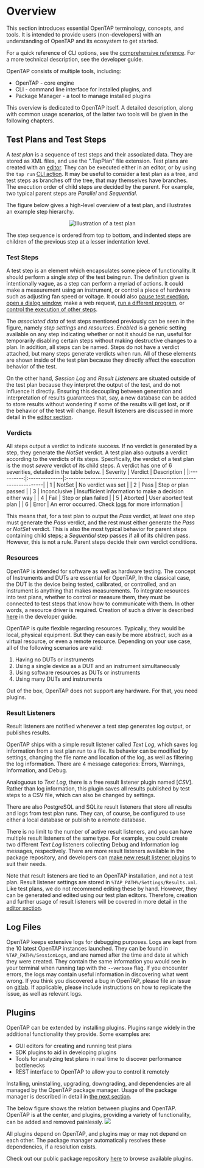 # Overview
This section introduces essential OpenTAP terminology, concepts, and tools. It is intended to provide users
(non-developers) with an understanding of OpenTAP and its ecosystem to get started.

For a quick reference of CLI options, see the [comprehensive reference](../CLI%20Reference). For a more technical
description, see the developer guide.

OpenTAP consists of multiple tools, including:
-	OpenTAP - core engine
-	CLI - command line interface for installed plugins, and
-   Package Manager - a tool to manage installed plugins

This overview is dedicated to OpenTAP itself. A detailed description, along with common usage scenarios, of the latter
two tools will be given in the following chapters.

## Test Plans and Test Steps

A *test plan* is a sequence of test steps and their associated data. They are stored as XML files, and use the
".TapPlan" file extension. Test plans are created with an [editor](../Editors). They can be executed either in an
editor, or by using the `tap run` [CLI action](../CLI%20Usage). It may be useful to consider a test plan as a tree, and
test steps as branches off the tree, that may themselves have branches. The execution order of child steps are decided
by the parent. For example, two typical parent steps are *Parallel* and *Sequential*.

The figure below gives a high-level overview of a test plan, and illustrates an example step hierarchy.

<div align="center">
    <img src="./TestPlanIllustration2.png" alt="Illustration of a test plan"/>
</div>

The step sequence is ordered from top to bottom, and indented steps are children of the previous step at a lesser indentation level.

### Test Steps

A test step is an element which encapsulates some piece of functionality. It should perform a single *step* of the test
being run. The definition given is intentionally vague, as a step can perform a myriad of actions. It could make a
measurement using an instrument, or control a piece of hardware such as adjusting fan speed or voltage. It could also
[pause test exection](../test%20steps#delay-step), [open a dialog window](../test%20steps#dialog-step), make a web
request, [run a different program](../test%20steps#run-program-step), or [control the execution of other
steps](../test%20steps#flow-control).

The *associated data* of test steps mentioned previously can be seen in the figure, namely *step settings* and
*resources*. *Enabled* is a generic setting available on any step indicating whether or not it should be run, useful for
temporarily disabling certain steps without making destructive changes to a plan. In addition, all steps can be named.
Steps do not have a verdict attached, but many steps generate verdicts when run. All of these elements are shown inside
of the test plan because they directly affect the execution behavior of the test.

On the other hand, *Session Log* and *Result Listeners* are situated outside of the test plan because they interpret the
output of the test, and do not influence it directly. Ensuring this decoupling between generation and interpretation of
results guarantees that, say, a new database can be added to store results without wondering if some of the results will
get lost, or if the behavior of the test will change. Result listeners are discussed in more detail in the [editor
section](../Editors).

<!-- For further discussion of test steps, see the [test step discussion section](../Test%20Steps). -->

### Verdicts

All steps output a verdict to indicate success. If no verdict is generated by a step, they generate the *NotSet*
verdict. A test plan also outputs a verdict according to the verdicts of its steps. Specifically, the verdict of a test
plan is the most *severe* verdict of its child steps. A verdict has one of 6 severities, detailed in the table
below.
| Severity | Verdict      | Description                                                        |
|:----------:|:--------------|:--------------------------------------------------------------------|
| 1        | NotSet       | No verdict was set                                                 |
| 2        | Pass         | Step or plan passed                                                |
| 3        | Inconclusive | Insufficient information to make a decision either way             |
| 4        | Fail         | Step or plan failed                                                |
| 5        | Aborted      | User aborted test plan                                             |
| 6        | Error        | An error occurred. Check [logs](#log%20files) for more information |

This means that, for a test plan to output the *Pass* verdict, at least one step must generate the *Pass* verdict, and
the rest must either generate the *Pass* or *NotSet* verdict. This is also the most typical behavior for parent steps
containing child steps; a *Sequential* step passes if all of its children pass. However, this is not a rule. Parent
steps decide their own verdict conditions.

### Resources

OpenTAP is intended for software as well as hardware testing. The concept of Instruments and DUTs are essential for
OpenTAP, In the classical case, the DUT is the device being tested, calibrated, or controlled, and an instrument is
anything that makes measurements. To integrate resources into test plans, whether to control or measure them, they must
be connected to test steps that know how to communicate with them. In other words, a resource driver is required.
Creation of such a driver is described [here](Developer%20Guide/Instrument%20Plugin%20Development/#instrument-plugin-development) in the developer guide.

OpenTAP is quite flexible regarding resources. Typically, they would be local, physical equipment. But they can easily
be more abstract, such as a virtual resource, or even a remote resource. Depending on your use case, all of the
following scenarios are valid:

 1. Having no DUTs or instruments
 2. Using a single device as a DUT and an instrument simultaneously
 3. Using software resources as DUTs or instruments
 4. Using many DUTs and instruments

Out of the box, OpenTAP does not support any hardware. For that, you need plugins.

### Result Listeners

Result listeners are notified whenever a test step generates log output, or publishes results.

OpenTAP ships with a simple result listener called *Text Log*, which saves log information from a test plan run to a
file. Its behavior can be modified by settings, changing the file name and location of the log, as well as filtering the
log information. There are 4 message categories: Errors, Warnings, Information, and Debug.

Analoguous to *Text Log*, there is a free result listener plugin named [*CSV*]. Rather than log information, this plugin
saves all results published by test steps to a CSV file, which can also be changed by settings.

There are also PostgreSQL and SQLite result listeners that store all results and logs from test plan runs. They can, of
course, be configured to use either a local database or publish to a remote database.

There is no limit to the number of active result listeners, and you can have multiple result listeners of the same type.
For example, you could create two different *Text Log* listeners collecting Debug and Information log messages,
respectively. There are more result listeners available in the package repository, and developers can [make new result
listener plugins](../../Developer%20Guide/Result%20Listener/#custom-result-listeners) to suit their needs.

Note that result listeners are tied to an OpenTAP installation, and not a test plan. Result listener settings are stored
in `%TAP_PATH%/Settings/Results.xml`. Like test plans, we do not recommend editing these by hand. However, they can be
generated and edited using our test plan editors. Therefore, creation and further usage of result listeners will be
covered in more detail in the [editor section](../Editors).

## Log Files

OpenTAP keeps extensive logs for debugging purposes. Logs are kept from the 10 latest OpenTAP instances launched. They
can be found in `%TAP_PATH%/SessionLogs`, and are named after the time and date at which they were created. They contain
the same information you would see in your terminal when running tap with the `--verbose` flag. If you encounter errors,
the logs may contain useful information in discovering what went wrong. If you think you discovered a bug in OpenTAP,
please file an issue on [gitlab](https://gitlab.com/OpenTAP/opentap). If applicable, please include instructions on how
to replicate the issue, as well as relevant logs.

## Plugins

OpenTAP can be extended by installing plugins. Plugins range widely in the additional functionality they provide. Some
examples are:
 - GUI editors for creating and running test plans
 - SDK plugins to aid in developing plugins
 - Tools for analyzing test plans in real time to discover performance bottlenecks
 - REST interface to OpenTAP to allow you to control it remotely

Installing, uninstalling, upgrading, downgrading, and dependencies are all managed by the OpenTAP package manager. Usage
of the package manager is described in detail in [the next section](../cli%20guide/package%manager).

The below figure shows the relation between plugins and OpenTAP. OpenTAP is at the center, and plugins, providing a
variety of functionality, can be added and removed painlessly. ![](./TAParchitecture.png#width=600)

All plugins depend on OpenTAP, and plugins may or may not depend on each other. The package manager automatically
resolves these dependencies, if a resolution exists.

Check out our public package repository [here](http://packages.opentap.io/index.html#/?name=OpenTAP) to browse available
plugins.
